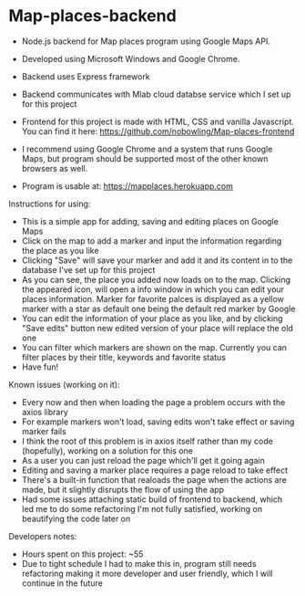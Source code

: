 # Map-places-backend
- Node.js backend for Map places program using Google Maps API.
- Developed using Microsoft Windows and Google Chrome.
- Backend uses Express framework
- Backend communicates with Mlab cloud databse service which I set up for this project
- Frontend for this project is made with HTML, CSS and vanilla Javascript. You can find it here: https://github.com/nobowling/Map-places-frontend

- I recommend using Google Chrome and a system that runs Google Maps,
but program should be supported most of the other known browsers as well.

- Program is usable at: https://mapplaces.herokuapp.com

Instructions for using:
- This is a simple app for adding, saving and editing places on Google Maps
- Click on the map to add a marker and input the information regarding the place as you like
- Clicking "Save" will save your marker and add it and its content in to the database I've set up for this project
- As you can see, the place you added now loads on to the map. Clicking the appeared icon, will open a info window in which you can edit your places information. Marker for favorite palces is displayed as a yellow marker with a star as default one being the default red marker by Google
- You can edit the information of your place as you like, and by clicking "Save edits" button new edited version of your place will replace the old one
- You can filter which markers are shown on the map. Currently you can filter places by their title, keywords and favorite status
- Have fun!

Known issues (working on it):
- Every now and then when loading the page a problem occurs with the axios library
- For example markers won't load, saving edits won't take effect or saving marker fails
- I think the root of this problem is in axios itself rather than my code (hopefully), working on a solution for this one
- As a user you can just reload the page which'll get it going again
- Editing and saving a marker place requires a page reload to take effect
- There's a built-in function that realoads the page when the actions are made, but it slightly disrupts the flow of using the app
- Had some issues attaching static build of frontend to backend, which led me to do some refactoring I'm not fully satisfied, working on beautifying the code later on

Developers notes:

- Hours spent on this project: ~55
- Due to tight schedule I had to make this in, program still needs refactoring making it more developer and user friendly, which I will continue in the future


 


